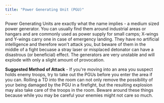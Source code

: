 ```yaml
---
title: "Power Generating Unit (PGU)"
---
```


Power Generating Units are exactly what the name implies - a medium sized power generator. You can usually find them around industrial areas or hangars and are commonly used as power supply for small camps; X-wings and Y-wings carry one in case of emergency landing. They have no artificial intelligence and therefore won't attack you, but beware of them in the middle of a fight becuase a stray laser or misplaced detonator can have a disastrous (or beneficial) effect. The generators are very unstable and will explode with only a slight amount of provocation.

**Suggested Method of Attack** - If you're moving into an area you suspect holds enemy troops, try to take out the PGUs before you enter the area if you can. Rolling a TD into the room can not only remove the possibility of your being damaged by the PGU in a firefight, but the resulting explosion may also take care of the troops in the room. Beware around these things because while you may be careful your enemies might not care so much.
